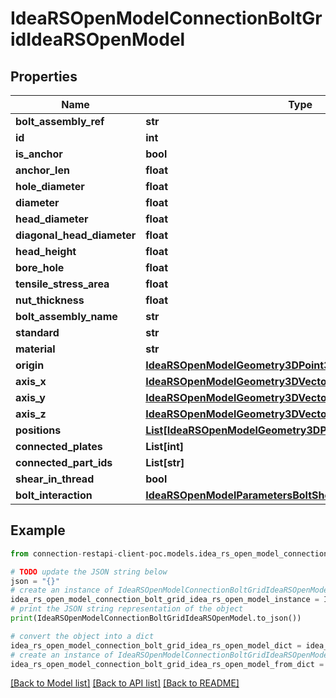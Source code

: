 # IdeaRSOpenModelConnectionBoltGridIdeaRSOpenModel


## Properties

Name | Type | Description | Notes
------------ | ------------- | ------------- | -------------
**bolt_assembly_ref** | **str** |  | [optional] 
**id** | **int** |  | [optional] 
**is_anchor** | **bool** |  | [optional] 
**anchor_len** | **float** |  | [optional] 
**hole_diameter** | **float** |  | [optional] 
**diameter** | **float** |  | [optional] 
**head_diameter** | **float** |  | [optional] 
**diagonal_head_diameter** | **float** |  | [optional] 
**head_height** | **float** |  | [optional] 
**bore_hole** | **float** |  | [optional] 
**tensile_stress_area** | **float** |  | [optional] 
**nut_thickness** | **float** |  | [optional] 
**bolt_assembly_name** | **str** |  | [optional] 
**standard** | **str** |  | [optional] 
**material** | **str** |  | [optional] 
**origin** | [**IdeaRSOpenModelGeometry3DPoint3DIdeaRSOpenModel**](IdeaRSOpenModelGeometry3DPoint3DIdeaRSOpenModel.md) |  | [optional] 
**axis_x** | [**IdeaRSOpenModelGeometry3DVector3DIdeaRSOpenModel**](IdeaRSOpenModelGeometry3DVector3DIdeaRSOpenModel.md) |  | [optional] 
**axis_y** | [**IdeaRSOpenModelGeometry3DVector3DIdeaRSOpenModel**](IdeaRSOpenModelGeometry3DVector3DIdeaRSOpenModel.md) |  | [optional] 
**axis_z** | [**IdeaRSOpenModelGeometry3DVector3DIdeaRSOpenModel**](IdeaRSOpenModelGeometry3DVector3DIdeaRSOpenModel.md) |  | [optional] 
**positions** | [**List[IdeaRSOpenModelGeometry3DPoint3DIdeaRSOpenModel]**](IdeaRSOpenModelGeometry3DPoint3DIdeaRSOpenModel.md) |  | [optional] 
**connected_plates** | **List[int]** |  | [optional] 
**connected_part_ids** | **List[str]** |  | [optional] 
**shear_in_thread** | **bool** |  | [optional] 
**bolt_interaction** | [**IdeaRSOpenModelParametersBoltShearTypeIdeaRSOpenModel**](IdeaRSOpenModelParametersBoltShearTypeIdeaRSOpenModel.md) |  | [optional] 

## Example

```python
from connection-restapi-client-poc.models.idea_rs_open_model_connection_bolt_grid_idea_rs_open_model import IdeaRSOpenModelConnectionBoltGridIdeaRSOpenModel

# TODO update the JSON string below
json = "{}"
# create an instance of IdeaRSOpenModelConnectionBoltGridIdeaRSOpenModel from a JSON string
idea_rs_open_model_connection_bolt_grid_idea_rs_open_model_instance = IdeaRSOpenModelConnectionBoltGridIdeaRSOpenModel.from_json(json)
# print the JSON string representation of the object
print(IdeaRSOpenModelConnectionBoltGridIdeaRSOpenModel.to_json())

# convert the object into a dict
idea_rs_open_model_connection_bolt_grid_idea_rs_open_model_dict = idea_rs_open_model_connection_bolt_grid_idea_rs_open_model_instance.to_dict()
# create an instance of IdeaRSOpenModelConnectionBoltGridIdeaRSOpenModel from a dict
idea_rs_open_model_connection_bolt_grid_idea_rs_open_model_from_dict = IdeaRSOpenModelConnectionBoltGridIdeaRSOpenModel.from_dict(idea_rs_open_model_connection_bolt_grid_idea_rs_open_model_dict)
```
[[Back to Model list]](../README.md#documentation-for-models) [[Back to API list]](../README.md#documentation-for-api-endpoints) [[Back to README]](../README.md)


